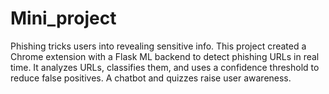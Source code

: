 # Mini_project
Phishing tricks users into revealing sensitive info. This project created a Chrome extension with a Flask ML backend to detect phishing URLs in real time. It analyzes URLs, classifies them, and uses a confidence threshold to reduce false positives. A chatbot and quizzes raise user awareness.
